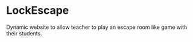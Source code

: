 # LockEscape
Dynamic website to allow teacher to play an escape room like game with their students.

